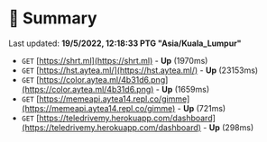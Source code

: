 # 📖 Summary
Last updated: **19/5/2022, 12:18:33 PTG "Asia/Kuala_Lumpur"**

- `GET` [https://shrt.ml](https://shrt.ml) - **Up** (1970ms)
- `GET` [https://hst.aytea.ml/](https://hst.aytea.ml/) - **Up** (23153ms)
- `GET` [https://color.aytea.ml/4b31d6.png](https://color.aytea.ml/4b31d6.png) - **Up** (1659ms)
- `GET` [https://memeapi.aytea14.repl.co/gimme](https://memeapi.aytea14.repl.co/gimme) - **Up** (721ms)
- `GET` [https://teledrivemy.herokuapp.com/dashboard](https://teledrivemy.herokuapp.com/dashboard) - **Up** (298ms)
